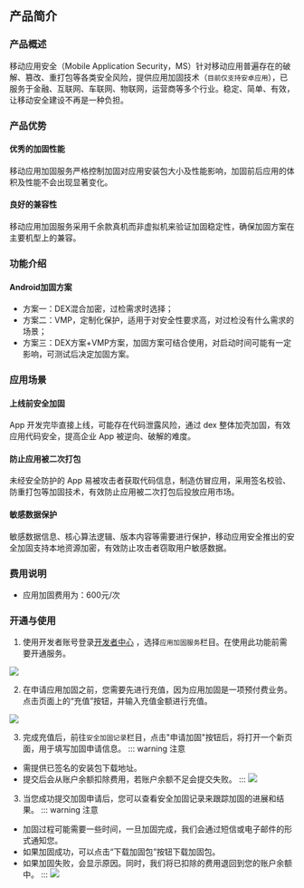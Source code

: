 ## 产品简介

### 产品概述

移动应用安全（Mobile Application Security，MS）针对移动应用普遍存在的破解、篡改、重打包等各类安全风险，提供应用加固技术（`目前仅支持安卓应用`），已服务于金融、互联网、车联网、物联网，运营商等多个行业。稳定、简单、有效，让移动安全建设不再是一种负担。

### 产品优势

#### 优秀的加固性能
移动应用加固服务严格控制加固对应用安装包大小及性能影响，加固前后应用的体积及性能不会出现显著变化。
#### 良好的兼容性
移动应用加固服务采用千余款真机而非虚拟机来验证加固稳定性，确保加固方案在主要机型上的兼容。

### 功能介绍

#### Android加固方案
- 方案一：DEX混合加密，过检需求时选择；
- 方案二：VMP，定制化保护，适用于对安全性要求高，对过检没有什么需求的场景；
- 方案三：DEX方案+VMP方案，加固方案可结合使用，对启动时间可能有一定影响，可测试后决定加固方案。

### 应用场景

#### 上线前安全加固
App 开发完毕直接上线，可能存在代码泄露风险，通过 dex 整体加壳加固，有效应用代码安全，提高企业 App 被逆向、破解的难度。
#### 防止应用被二次打包
未经安全防护的 App 易被攻击者获取代码信息，制造仿冒应用，采用签名校验、防重打包等加固技术，有效防止应用被二次打包后投放应用市场。
#### 敏感数据保护
敏感数据信息、核心算法逻辑、版本内容等需要进行保护，移动应用安全推出的安全加固支持本地资源加密，有效防止攻击者窃取用户敏感数据。

### 费用说明
- 应用加固费用为：600元/次

### 开通与使用

1. 使用开发者账号登录[开发者中心](https://dev.dcloud.net.cn/) ，选择`应用加固服务`栏目。在使用此功能前需要开通服务。

![](https://web-assets.dcloud.net.cn/unidoc/zh/app-reinforce/no-open.png)

2. 在申请应用加固之前，您需要先进行充值，因为应用加固是一项预付费业务。点击页面上的“充值”按钮，并输入充值金额进行充值。

![](https://web-assets.dcloud.net.cn/unidoc/zh/app-reinforce/recharge_1.png)

3. 完成充值后，前往`安全加固记录`栏目，点击"申请加固"按钮后，将打开一个新页面，用于填写加固申请信息。
::: warning 注意
- 需提供已签名的安装包下载地址。
- 提交后会从账户余额扣除费用，若账户余额不足会提交失败。
:::
![](https://web-assets.dcloud.net.cn/unidoc/zh/app-reinforce/reinforce-add_1.png)

3. 当您成功提交加固申请后，您可以查看安全加固记录来跟踪加固的进展和结果。
 ::: warning 注意
- 加固过程可能需要一些时间，一旦加固完成，我们会通过短信或电子邮件的形式通知您。
- 如果加固成功，可以点击“下载加固包”按钮下载加固包。
- 如果加固失败，会显示原因。同时，我们将已扣除的费用退回到您的账户余额中。
:::
![](https://web-assets.dcloud.net.cn/unidoc/zh/app-reinforce/reinforce-list_1.png)




